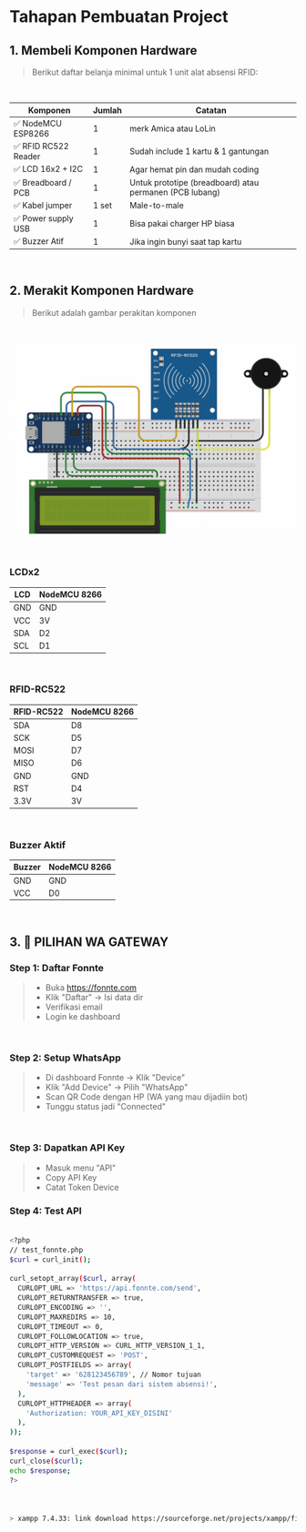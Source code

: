 # Tahapan Pembuatan Project

## 1. Membeli Komponen Hardware
> Berikut daftar belanja minimal untuk 1 unit alat absensi RFID:

<br>

| Komponen            | Jumlah | Catatan                                                 |
| ------------------- | ------ | ------------------------------------------------------- |
| ✅ NodeMCU ESP8266   | 1      | merk Amica atau LoLin                         |
| ✅ RFID RC522 Reader | 1      | Sudah include 1 kartu & 1 gantungan            |
| ✅ LCD 16x2 + I2C    | 1      | Agar hemat pin dan mudah coding                         |
| ✅ Breadboard / PCB  | 1      | Untuk prototipe (breadboard) atau permanen (PCB lubang) |
| ✅ Kabel jumper      | 1 set  | Male-to-male                                            |
| ✅ Power supply USB  | 1      | Bisa pakai charger HP biasa                             |
| ✅ Buzzer Atif  | 1      | Jika ingin bunyi saat tap kartu                         |

<br>

## 2. Merakit Komponen Hardware
> Berikut adalah gambar perakitan komponen
<br>

![Perakitan Komponen](https://github.com/asroyxCySec/SISTEM-ABSENSI-SISWA-OTOMATIS/raw/main/rakit%20komponen.png)

<br>

### LCDx2 <br>
| LCD            | NodeMCU 8266                                                 |
| ------------------- | ------------------------------------------------------------- |
| GND   | GND                         |
| VCC | 3V            |
| SDA    | D2                         |
| SCL  | D1 |

<br>

### RFID-RC522 <br>
| RFID-RC522          | NodeMCU 8266                                                |
| ------------------- | --------------------------------------------------------- |
| SDA   | D8                         |
| SCK | D5            |
| MOSI    | D7                         |
| MISO  | D6  |
| GND      | GND                                            |
| RST  | D4                             |
| 3.3V  | 3V                         |

<br>

### Buzzer Aktif <br>
| Buzzer          | NodeMCU 8266                                                |
| ------------------- | --------------------------------------------------------- |
| GND   | GND                         |
| VCC | D0            |

<br>

## 3. 🚀 PILIHAN WA GATEWAY
### Step 1: Daftar Fonnte <br>

> - Buka https://fonnte.com
> - Klik "Daftar" → Isi data dir
> - Verifikasi email
> - Login ke dashboard

<br>

### Step 2: Setup WhatsApp <br>

> - Di dashboard Fonnte → Klik "Device"
> - Klik "Add Device" → Pilih "WhatsApp"
> - Scan QR Code dengan HP (WA yang mau dijadiin bot)
> - Tunggu status jadi "Connected"

<br>

### Step 3: Dapatkan API Key <br>

> - Masuk menu "API"
> - Copy API Key 
> - Catat Token Device

### Step 4: Test API <br>

```bash

<?php
// test_fonnte.php
$curl = curl_init();

curl_setopt_array($curl, array(
  CURLOPT_URL => 'https://api.fonnte.com/send',
  CURLOPT_RETURNTRANSFER => true,
  CURLOPT_ENCODING => '',
  CURLOPT_MAXREDIRS => 10,
  CURLOPT_TIMEOUT => 0,
  CURLOPT_FOLLOWLOCATION => true,
  CURLOPT_HTTP_VERSION => CURL_HTTP_VERSION_1_1,
  CURLOPT_CUSTOMREQUEST => 'POST',
  CURLOPT_POSTFIELDS => array(
    'target' => '628123456789', // Nomor tujuan
    'message' => 'Test pesan dari sistem absensi!',
  ),
  CURLOPT_HTTPHEADER => array(
    'Authorization: YOUR_API_KEY_DISINI'
  ),
));

$response = curl_exec($curl);
curl_close($curl);
echo $response;
?>



> xampp 7.4.33: link download https://sourceforge.net/projects/xampp/files/XAMPP%20Windows/7.4.33/xampp-windows-x64-7.4.33-0-VC15-installer.exe/download

```
